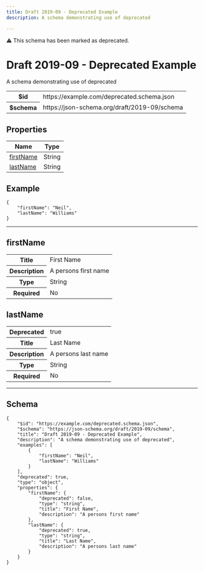 ```yaml
---
title: Draft 2019-09 - Deprecated Example
description: A schema demonstrating use of deprecated

---
```

<div class="jssd-deprecated">⚠️ This schema has been marked as deprecated.</div>

# Draft 2019-09 - Deprecated Example

<p>A schema demonstrating use of deprecated</p>

<table>
<tbody>
<tr><th>$id</th><td>https://example.com/deprecated.schema.json</td></tr>
<tr><th>$schema</th><td>https://json-schema.org/draft/2019-09/schema</td></tr>
</tbody>
</table>

## Properties

<table class="jssd-properties-table"><thead><tr><th colspan="2">Name</th><th>Type</th></tr></thead><tbody><tr><td colspan="2"><a href="#firstname">firstName</a></td><td>String</td></tr><tr><td colspan="2"><a href="#lastname">lastName</a></td><td>String</td></tr></tbody></table>


## Example


```
{
    "firstName": "Neil",
    "lastName": "Williams"
}
```

<hr />


## firstName


<table class="jssd-property-table">
  <tbody>
    <tr>
      <th>Title</th>
      <td colspan="2">First Name</td>
    </tr>
    <tr>
      <th>Description</th>
      <td colspan="2">A persons first name</td>
    </tr>
    <tr><th>Type</th><td colspan="2">String</td></tr>
    <tr>
      <th>Required</th>
      <td colspan="2">No</td>
    </tr>
    
  </tbody>
</table>




## lastName


<table class="jssd-property-table">
  <tbody>
    <tr>
      <th>Deprecated</th>
      <td colspan="2">true</td>
    </tr>
    <tr>
      <th>Title</th>
      <td colspan="2">Last Name</td>
    </tr>
    <tr>
      <th>Description</th>
      <td colspan="2">A persons last name</td>
    </tr>
    <tr><th>Type</th><td colspan="2">String</td></tr>
    <tr>
      <th>Required</th>
      <td colspan="2">No</td>
    </tr>
    
  </tbody>
</table>









<hr />

## Schema
```
{
    "$id": "https://example.com/deprecated.schema.json",
    "$schema": "https://json-schema.org/draft/2019-09/schema",
    "title": "Draft 2019-09 - Deprecated Example",
    "description": "A schema demonstrating use of deprecated",
    "examples": [
        {
            "firstName": "Neil",
            "lastName": "Williams"
        }
    ],
    "deprecated": true,
    "type": "object",
    "properties": {
        "firstName": {
            "deprecated": false,
            "type": "string",
            "title": "First Name",
            "description": "A persons first name"
        },
        "lastName": {
            "deprecated": true,
            "type": "string",
            "title": "Last Name",
            "description": "A persons last name"
        }
    }
}
```


